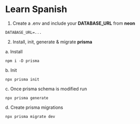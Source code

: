 # Learn Spanish

1. Create a .env and include your **DATABASE_URL** from **neon**

```
DATABASE_URL=...
```

2. Install, init, generate & migrate **prisma**

a. Install

```
npm i -D prisma
```

b. Init

```
npx prisma init
```

c. Once prisma schema is modified run

```
npx prisma generate
```

d. Create prisma migrations

```
npx prisma migrate dev
```
